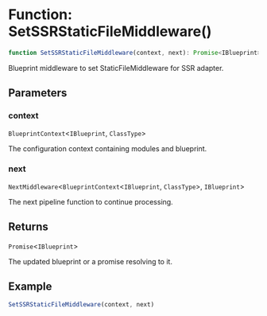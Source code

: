 # Function: SetSSRStaticFileMiddleware()

```ts
function SetSSRStaticFileMiddleware(context, next): Promise<IBlueprint>;
```

Blueprint middleware to set StaticFileMiddleware for SSR adapter.

## Parameters

### context

`BlueprintContext`\<`IBlueprint`, `ClassType`\>

The configuration context containing modules and blueprint.

### next

`NextMiddleware`\<`BlueprintContext`\<`IBlueprint`, `ClassType`\>, `IBlueprint`\>

The next pipeline function to continue processing.

## Returns

`Promise`\<`IBlueprint`\>

The updated blueprint or a promise resolving to it.

## Example

```typescript
SetSSRStaticFileMiddleware(context, next)
```
